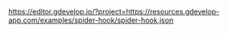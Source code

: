 https://editor.gdevelop.io/?project=https://resources.gdevelop-app.com/examples/spider-hook/spider-hook.json